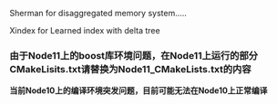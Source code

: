 Sherman for disaggregated memory system.....

Xindex for Learned index with delta tree

### 由于Node11上的boost库环境问题，在Node11上运行的部分CMakeLisits.txt请替换为Node11_CMakeLists.txt的内容



<b>当前Node10上的编译环境突发问题，目前可能无法在Node10上正常编译    </b>
